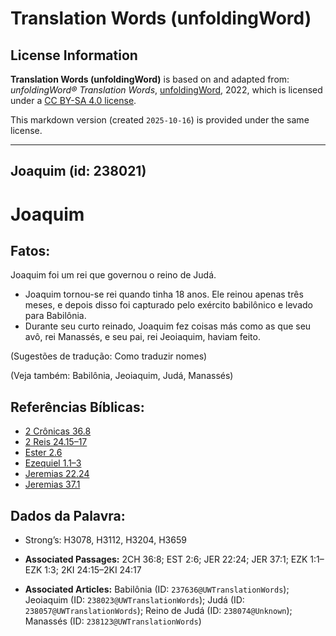 # Translation Words (unfoldingWord)

## License Information

**Translation Words (unfoldingWord)** is based on and adapted from: _unfoldingWord® Translation Words_, [unfoldingWord](https://unfoldingword.org/utw), 2022, which is licensed under a [CC BY-SA 4.0 license](https://creativecommons.org/licenses/by-sa/4.0/legalcode.en).

This markdown version (created `2025-10-16`) is provided under the same license.



--------------------------------

## Joaquim (id: 238021)

Joaquim
=======

Fatos:
------

Joaquim foi um rei que governou o reino de Judá.

* Joaquim tornou\-se rei quando tinha 18 anos. Ele reinou apenas três meses, e depois disso foi capturado pelo exército babilônico e levado para Babilônia.
* Durante seu curto reinado, Joaquim fez coisas más como as que seu avô, rei Manassés, e seu pai, rei Jeoiaquim, haviam feito.

(Sugestões de tradução: Como traduzir nomes)

(Veja também: Babilônia, Jeoiaquim, Judá, Manassés)

Referências Bíblicas:
---------------------

* [2 Crônicas 36\.8](https://ref.ly/2Chr36:8)
* [2 Reis 24\.15–17](https://ref.ly/2Kgs24:15-2Kgs24:17)
* [Ester 2\.6](https://ref.ly/Esth2:6)
* [Ezequiel 1\.1–3](https://ref.ly/Ezek1:1-Ezek1:3)
* [Jeremias 22\.24](https://ref.ly/Jer22:24)
* [Jeremias 37\.1](https://ref.ly/Jer37:1)

Dados da Palavra:
-----------------

* Strong’s: H3078, H3112, H3204, H3659

* **Associated Passages:** 2CH 36:8; EST 2:6; JER 22:24; JER 37:1; EZK 1:1–EZK 1:3; 2KI 24:15–2KI 24:17
* **Associated Articles:** Babilônia (ID: `237636@UWTranslationWords`); Jeoiaquim (ID: `238023@UWTranslationWords`); Judá (ID: `238057@UWTranslationWords`); Reino de Judá (ID: `238074@Unknown`); Manassés (ID: `238123@UWTranslationWords`)

